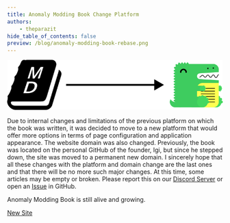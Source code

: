 ```yaml
---
title: Anomaly Modding Book Change Platform
authors:
    - theparazit
hide_table_of_contents: false
preview: /blog/anomaly-modding-book-rebase.png
---
```


![alt text](anomaly-modding-book-rebase.png)

Due to internal changes and limitations of the previous platform on which the book was written, it was decided to move to a new platform that would offer more options in terms of page configuration and application appearance. The website domain was also changed. Previously, the book was located on the personal GitHub of the founder, Igi, but since he stepped down, the site was moved to a permanent new domain. I sincerely hope that all these changes with the platform and domain change are the last ones and that there will be no more such major changes. At this time, some articles may be empty or broken. Please report this on our [Discord Server](https://discord.gg/8Pu2ekQYg3) or open an [Issue](https://github.com/TheParaziT/anomaly-modding-book/issues) in GitHub.

Anomaly Modding Book is still alive and growing.

[New Site](https://anomaly-modding-book.netlify.app/)
